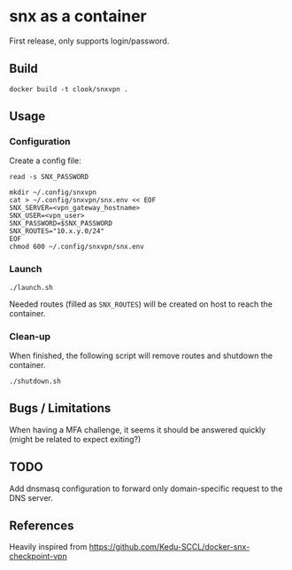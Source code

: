 # snx as a container

First release, only supports login/password.


## Build

```
docker build -t clook/snxvpn .
```

## Usage

### Configuration

Create a config file:

```
read -s SNX_PASSWORD

mkdir ~/.config/snxvpn
cat > ~/.config/snxvpn/snx.env << EOF
SNX_SERVER=<vpn_gateway_hostname>
SNX_USER=<vpn_user>
SNX_PASSWORD=$SNX_PASSWORD
SNX_ROUTES="10.x.y.0/24"
EOF
chmod 600 ~/.config/snxvpn/snx.env
```

### Launch

```
./launch.sh
```

Needed routes (filled as `SNX_ROUTES`) will be created on host to reach the container.

### Clean-up

When finished, the following script will remove routes and shutdown the container.

```
./shutdown.sh
```

## Bugs / Limitations

When having a MFA challenge, it seems it should be answered quickly (might be related to expect exiting?)

## TODO

Add dnsmasq configuration to forward only domain-specific request to the DNS server.

## References

Heavily inspired from https://github.com/Kedu-SCCL/docker-snx-checkpoint-vpn
